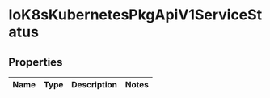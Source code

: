 
# IoK8sKubernetesPkgApiV1ServiceStatus

## Properties
Name | Type | Description | Notes
------------ | ------------- | ------------- | -------------



